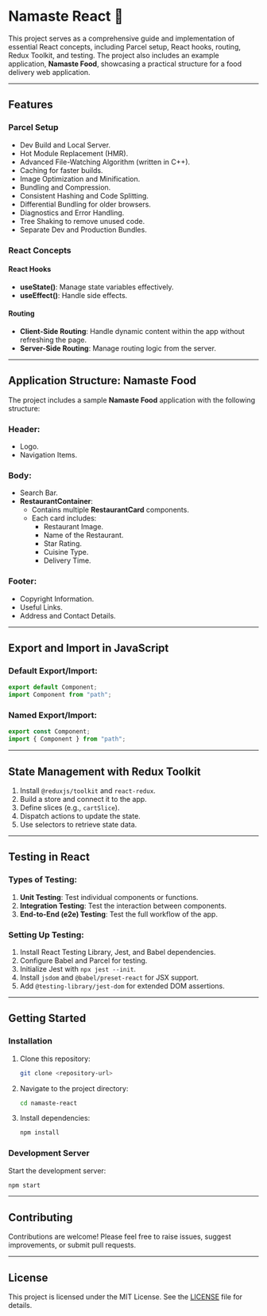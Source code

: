 # Namaste React 🚀

This project serves as a comprehensive guide and implementation of essential React concepts, including Parcel setup, React hooks, routing, Redux Toolkit, and testing. The project also includes an example application, **Namaste Food**, showcasing a practical structure for a food delivery web application.

---

## Features

### Parcel Setup
- Dev Build and Local Server.
- Hot Module Replacement (HMR).
- Advanced File-Watching Algorithm (written in C++).
- Caching for faster builds.
- Image Optimization and Minification.
- Bundling and Compression.
- Consistent Hashing and Code Splitting.
- Differential Bundling for older browsers.
- Diagnostics and Error Handling.
- Tree Shaking to remove unused code.
- Separate Dev and Production Bundles.

### React Concepts
#### React Hooks
- **useState()**: Manage state variables effectively.
- **useEffect()**: Handle side effects.

#### Routing
- **Client-Side Routing**: Handle dynamic content within the app without refreshing the page.
- **Server-Side Routing**: Manage routing logic from the server.

---

## Application Structure: Namaste Food
The project includes a sample **Namaste Food** application with the following structure:

### Header:
- Logo.
- Navigation Items.

### Body:
- Search Bar.
- **RestaurantContainer**:
  - Contains multiple **RestaurantCard** components.
  - Each card includes:
    - Restaurant Image.
    - Name of the Restaurant.
    - Star Rating.
    - Cuisine Type.
    - Delivery Time.

### Footer:
- Copyright Information.
- Useful Links.
- Address and Contact Details.

---

## Export and Import in JavaScript

### Default Export/Import:
```javascript
export default Component;
import Component from "path";
```

### Named Export/Import:
```javascript
export const Component;
import { Component } from "path";
```

---

## State Management with Redux Toolkit
1. Install `@reduxjs/toolkit` and `react-redux`.
2. Build a store and connect it to the app.
3. Define slices (e.g., `cartSlice`).
4. Dispatch actions to update the state.
5. Use selectors to retrieve state data.

---

## Testing in React

### Types of Testing:
1. **Unit Testing**: Test individual components or functions.
2. **Integration Testing**: Test the interaction between components.
3. **End-to-End (e2e) Testing**: Test the full workflow of the app.

### Setting Up Testing:
1. Install React Testing Library, Jest, and Babel dependencies.
2. Configure Babel and Parcel for testing.
3. Initialize Jest with `npx jest --init`.
4. Install `jsdom` and `@babel/preset-react` for JSX support.
5. Add `@testing-library/jest-dom` for extended DOM assertions.

---

## Getting Started

### Installation
1. Clone this repository:
   ```bash
   git clone <repository-url>
   ```
2. Navigate to the project directory:
   ```bash
   cd namaste-react
   ```
3. Install dependencies:
   ```bash
   npm install
   ```

### Development Server
Start the development server:
```bash
npm start
```

---

## Contributing
Contributions are welcome! Please feel free to raise issues, suggest improvements, or submit pull requests.

---

## License
This project is licensed under the MIT License. See the [LICENSE](LICENSE) file for details.
